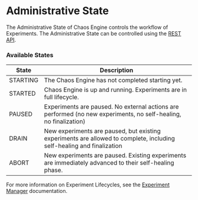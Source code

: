 # Administrative State

The Administrative State of Chaos Engine controls the workflow of Experiments. The Administrative State can be controlled using the [REST API].

### Available States
| State | Description |
| --- | --- |
| STARTING | The Chaos Engine has not completed starting yet. |
| STARTED | Chaos Engine is up and running. Experiments are in full lifecycle. |
| PAUSED | Experiments are paused. No external actions are performed (no new experiments, no self-healing, no finalization) |
| DRAIN | New experiments are paused, but existing experiments are allowed to complete, including self-healing and finalization |
| ABORT | New experiments are paused. Existing experiments are immediately advanced to their self-healing phase. |

For more information on Experiment Lifecycles, see the [Experiment Manager] documentation. 

[Experiment Manager]: ../Core_Modules/experiment_manager.md
[REST API]: /rest